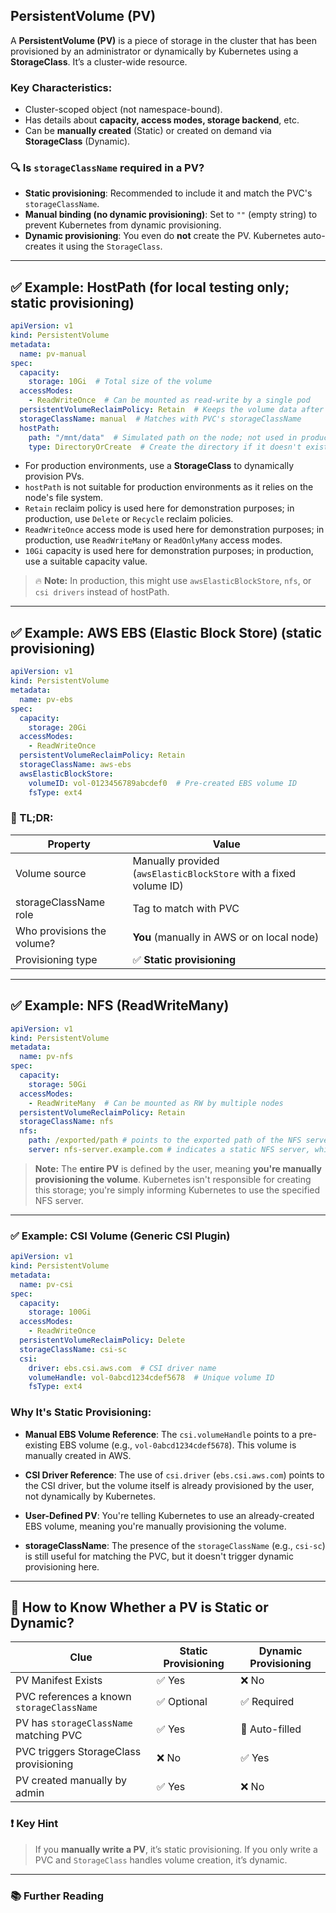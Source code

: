 ## PersistentVolume (PV)

A **PersistentVolume (PV)** is a piece of storage in the cluster that has been provisioned by an administrator or dynamically by Kubernetes using a **StorageClass**. It’s a cluster-wide resource.

### Key Characteristics:

- Cluster-scoped object (not namespace-bound).
- Has details about **capacity, access modes, storage backend**, etc.
- Can be **manually created** (Static) or created on demand via **StorageClass** (Dynamic).

### 🔍 Is `storageClassName` required in a PV?
- **Static provisioning**: Recommended to include it and match the PVC's `storageClassName`.
- **Manual binding (no dynamic provisioning)**: Set to `""` (empty string) to prevent Kubernetes from dynamic provisioning.
- **Dynamic provisioning**: You even do **not** create the PV. Kubernetes auto-creates it using the `StorageClass`.

---

## ✅ Example: HostPath (for local testing only; static provisioning)

```yaml
apiVersion: v1
kind: PersistentVolume
metadata:
  name: pv-manual
spec:
  capacity:
    storage: 10Gi  # Total size of the volume
  accessModes:
    - ReadWriteOnce  # Can be mounted as read-write by a single pod
  persistentVolumeReclaimPolicy: Retain  # Keeps the volume data after PVC is deleted
  storageClassName: manual  # Matches with PVC's storageClassName
  hostPath:
    path: "/mnt/data"  # Simulated path on the node; not used in production (used only for local testing)
    type: DirectoryOrCreate  # Create the directory if it doesn't exist
```
- For production environments, use a **StorageClass** to dynamically provision PVs.
- `hostPath` is not suitable for production environments as it relies on the node's file system.
- `Retain` reclaim policy is used here for demonstration purposes; in production, use `Delete` or `Recycle` reclaim policies.
- `ReadWriteOnce` access mode is used here for demonstration purposes; in production, use `ReadWriteMany` or `ReadOnlyMany` access modes.
- `10Gi` capacity is used here for demonstration purposes; in production, use a suitable capacity value.
> 🔥 **Note:** In production, this might use `awsElasticBlockStore`, `nfs`, or `csi drivers` instead of hostPath.

---

## ✅ Example: AWS EBS (Elastic Block Store) (static provisioning)

```yaml
apiVersion: v1
kind: PersistentVolume
metadata:
  name: pv-ebs
spec:
  capacity:
    storage: 20Gi
  accessModes:
    - ReadWriteOnce
  persistentVolumeReclaimPolicy: Retain
  storageClassName: aws-ebs
  awsElasticBlockStore:
    volumeID: vol-0123456789abcdef0  # Pre-created EBS volume ID
    fsType: ext4
```

### 📘 TL;DR:

| Property                | Value                                     |
|-------------------------|-------------------------------------------|
| Volume source           | Manually provided (`awsElasticBlockStore` with a fixed volume ID) |
| storageClassName role  | Tag to match with PVC                    |
| Who provisions the volume? | **You** (manually in AWS or on local node)  |
| Provisioning type       | ✅ **Static provisioning**                    |

---

## ✅ Example: NFS (ReadWriteMany)

```yaml
apiVersion: v1
kind: PersistentVolume
metadata:
  name: pv-nfs
spec:
  capacity:
    storage: 50Gi
  accessModes:
    - ReadWriteMany  # Can be mounted as RW by multiple nodes
  persistentVolumeReclaimPolicy: Retain
  storageClassName: nfs
  nfs:
    path: /exported/path # points to the exported path of the NFS server, which is already set up manually.
    server: nfs-server.example.com # indicates a static NFS server, which is managed outside Kubernetes.
```

> **Note:** The **entire PV** is defined by the user, meaning **you're manually provisioning the volume**. Kubernetes isn't responsible for creating this storage; you're simply informing Kubernetes to use the specified NFS server.

---

### ✅ Example: CSI Volume (Generic CSI Plugin)
```yaml
apiVersion: v1
kind: PersistentVolume
metadata:
  name: pv-csi
spec:
  capacity:
    storage: 100Gi
  accessModes:
    - ReadWriteOnce
  persistentVolumeReclaimPolicy: Delete
  storageClassName: csi-sc
  csi:
    driver: ebs.csi.aws.com  # CSI driver name
    volumeHandle: vol-0abcd1234cdef5678  # Unique volume ID
    fsType: ext4
```
### Why It's Static Provisioning:

- **Manual EBS Volume Reference**: The `csi.volumeHandle` points to a pre-existing EBS volume (e.g., `vol-0abcd1234cdef5678`). This volume is manually created in AWS.

- **CSI Driver Reference**: The use of `csi.driver` (`ebs.csi.aws.com`) points to the CSI driver, but the volume itself is already provisioned by the user, not dynamically by Kubernetes.

- **User-Defined PV**: You're telling Kubernetes to use an already-created EBS volume, meaning you're manually provisioning the volume.

- **storageClassName**: The presence of the `storageClassName` (e.g., `csi-sc`) is still useful for matching the PVC, but it doesn't trigger dynamic provisioning here.

---

## 🚦 How to Know Whether a PV is Static or Dynamic?

| Clue | Static Provisioning | Dynamic Provisioning |
|------|---------------------|-----------------------|
| PV Manifest Exists | ✅ Yes | ❌ No |
| PVC references a known `storageClassName` | ✅ Optional | ✅ Required |
| PV has `storageClassName` matching PVC | ✅ Yes | 🚫 Auto-filled |
| PVC triggers StorageClass provisioning | ❌ No | ✅ Yes |
| PV created manually by admin | ✅ Yes | ❌ No |

### ❗ Key Hint
> If you **manually write a PV**, it’s static provisioning. If you only write a PVC and `StorageClass` handles volume creation, it’s dynamic.

---

### 📚 Further Reading
